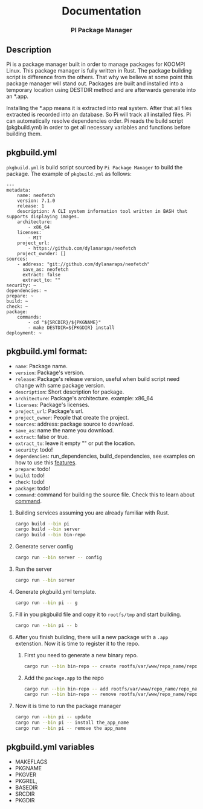 <h1 align="Center"> Documentation
<h3 align="center">PI Package Manager </h1>


## Description

Pi is a package manager built in order to manage packages for KOOMPI Linux. This package manager
is fully written in Rust. The package building script is difference from the others. That why we believe at some point this package manager will stand out. Packages are built and installed into a temporary location using DESTDIR method and are afterwards generate into an *.app.

Installing the *.app means it is extracted into real system. After that all files extracted is recorded into an database. So Pi will track all installed files. Pi can automatically resolve dependencies order. Pi
reads the build script (pkgbuild.yml) in order to get all necessary variables and functions before building
them.

## pkgbuild.yml

`pkgbuild.yml` is build script sourced by `Pi Package Manager` to build the package.
The example of `pkgbuild.yml` as follows:

	---
	metadata:
	    name: neofetch
	    version: 7.1.0
	    release: 1
	    description: A CLI system information tool written in BASH that supports displaying images.
	    architecture:
	        - x86_64
	    licenses:
	        - MIT
	    project_url:
	        - https://github.com/dylanaraps/neofetch
	    project_ownder: []
	sources:
	    - address: "git://github.com/dylanaraps/neofetch"
	      save_as: neofetch
	      extract: false
	      extract_to: ""
	security: ~
	dependencies: ~
	prepare: ~
	build: ~
	check: ~
	package:
	    commands:
	        - cd "${SRCDIR}/${PKGNAME}"
	        - make DESTDIR=${PKGDIR} install
	deployment: ~



## pkgbuild.yml format:

* `name`: Package name.
* `version`: Package's version.
* `release`: Package's release version, useful when build script need change with same package version.
* `description`: Short description for package.
* `architecture`: Package's architecture. example: x86_64
* `licenses`: Package's licenses.
* `project_url`: Package's url.
* `project_owner`: People that create the project.
* `sources`:  address: package source to download.
* `save_as`: name the name you download.
* `extract`: false or true.
* `extract_to`: leave it empty "" or put the location.
* `security`: todo!
* `dependencies`: run_dependencies, build_dependencies, see examples on how to use this [features](./dependencies.md).
* `prepare`: todo!
* `build`: todo!
* `check`: todo!
* `package`: todo!
* `command`: command for building the source file. Check this to learn about [command](./command.md).













1. Building services assuming you are already familiar with Rust.

    ```bash
    cargo build --bin pi
    cargo build --bin server
    cargo build --bin bin-repo
    ```

2. Generate server config

    ```bash
    cargo run --bin server -- config
    ```

3. Run the server

    ```bash
    cargo run --bin server
    ```

4. Generate pkgbuild.yml template.

    ```bash
    cargo run --bin pi -- g
    ```

5. Fill in you pkgbuild file and copy it to `rootfs/tmp` and start building.

    ```bash
    cargo run --bin pi -- b
    ```

6. After you finish building, there will a new package with a `.app` extenstion. Now it is time to register it to the repo.

    1. First you need to generate a new binary repo.

        ```bash
        cargo run --bin bin-repo -- create rootfs/var/www/repo_name/repo_name.db        # generate a new repo
        ```

    2. Add the `package.app` to the repo

        ```bash
        cargo run --bin bin-repo -- add rootfs/var/www/repo_name/repo_name.db package.app
        cargo run --bin bin-repo -- remove rootfs/var/www/repo_name/repo_name.db package_name
        ```

7. Now it is time to run the package manager

    ```bash
    cargo run --bin pi -- update
    cargo run --bin pi -- install the_app_name
    cargo run --bin pi -- remove the app_name
    ```












## pkgbuild.yml variables

- MAKEFLAGS
- PKGNAME
- PKGVER
- PKGREL,
- BASEDIR
- SRCDIR
- PKGDIR
